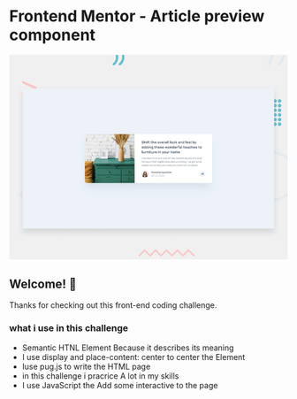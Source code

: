 # Frontend Mentor - Article preview component

![Design preview for the Article preview component coding challenge](./design/desktop-preview.jpg)

## Welcome! 👋

Thanks for checking out this front-end coding challenge.
### what i use in this challenge 
 - Semantic HTNL Element Because it describes its meaning  
 - I use display and place-content: center to center the Element
 - Iuse pug.js to write the HTML page
 - in this challenge i pracrice A lot in my skills
 - I use JavaScript the Add some interactive to  the page 


